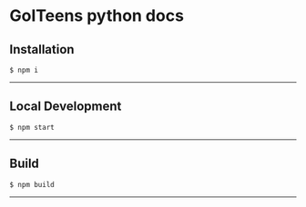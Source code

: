 # GoITeens python docs

## Installation

```
$ npm i
```

------------------

## Local Development

```
$ npm start
```

------------------

## Build

```
$ npm build
```

------------------
